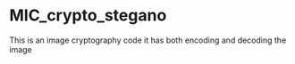 # MIC_crypto_stegano
This is an image cryptography code
it has both encoding and decoding the image
